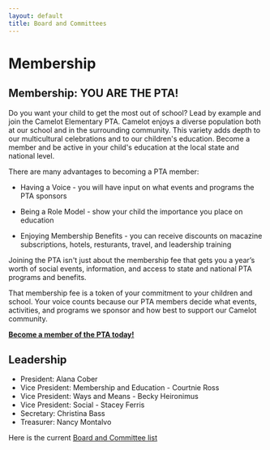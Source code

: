 ```yaml
---
layout: default
title: Board and Committees
---
```


# Membership

## Membership: YOU ARE THE PTA!

Do you want your child to get the most out of school? Lead by example and join the Camelot Elementary PTA. Camelot enjoys a diverse population both at our school and in the surrounding community. This variety adds depth to our multicultural celebrations and to our children's education. Become a member and be active in your child's education at the local state and national level.

There are many advantages to becoming a PTA member:

  * Having a Voice - you will have input on what events and programs the PTA sponsors

  * Being a Role Model - show your child the importance you place on education

  * Enjoying Membership Benefits - you can receive discounts on macazine subscriptions, hotels, resturants, travel, and leadership training

Joining the PTA isn't just about the membership fee that gets you a year’s worth of social events, information, and access to state and national PTA programs and benefits. 

That membership fee is a token of your commitment to your children and school. Your voice counts because our PTA members decide what events, activities, and programs we sponsor and how best to support our Camelot community. 

**[Become a member of the PTA today!](/sign-up)**

## Leadership

* President: Alana Cober
* Vice President: Membership and Education - Courtnie Ross
* Vice President: Ways and Means - Becky Heironimus
* Vice President: Social - Stacey Ferris
* Secretary: Christina Bass
* Treasurer: Nancy Montalvo

Here is the current [Board and Committee list](https://docs.google.com/document/d/1pFvn3beiroFeJCT0jct_GjDbyLMFTwKA8kZmMLkNiKI/edit?usp=sharing)

